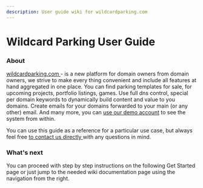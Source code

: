 ```yaml
---
description: User guide wiki for wildcardparking.com
---
```


# Wildcard Parking User Guide

### About

[wildcardparking.com ](https://wildcardparking.com/about)- is a new platform for domain owners from domain owners, we strive to make every thing convenient and include all features at hand aggregated in one place. You can find parking templates for sale, for upcoming projects, portfolio listings, games. Use full dns control, special per domain keywords to dynamically build content and value to you domains. Create emails for your domains forwarded to your main \(or any other\) email. And many more,  you can [use our demo account](https://wildcardparking.com/user/login?demo_login=1) to see the system from within.

You can use this guide as a reference for a particular use case, but always feel free [to contact us directly ](https://wildcardparking.com/contact)with any questions in mind.

### What's next

You can proceed with step by step instructions on the following Get Started page or just jump to the needed wiki documentation page using the navigation from the right.

